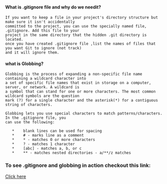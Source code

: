 #### What is .gitignore file and why do we needit?
```
If you want to keep a file in your project's directory structure but make sure it isn't accidentally 
committed to the project, you can use the specially named file, .gitignore. Add this file to your 
project in the same directory that the hidden .git directory is located. 
once you have created .gitignore file ,list the names of files that you want Git to ignore (not track) 
and it will ignore them.
```
#### what is Globbing?
```
Globbing is the process of expanding a non-specific file name containing a wildcard character into 
a set of specific file names that exist in storage on a computer, server, or network. A wildcard is
a symbol that can stand for one or more characters. The most common wildcard symbols are the question 
mark (?) for a single character and the asterisk(*) for a contiguous string of characters. 

Globbing lets you use special characters to match patterns/characters. In the .gitignore file, you 
can use the following:

   *	blank lines can be used for spacing
   *	# - marks line as a comment
   *	* - matches 0 or more characters
   *	? - matches 1 character
   *	[abc] - matches a, b, or c
   *	** - matches nested directories - a/**/z matches
 ```     

  ### To see .gitignore and globbing in action checkout this link:
  [Click here](https://www.youtube.com/watch?v=T14qeA6uRDs)
  

        
